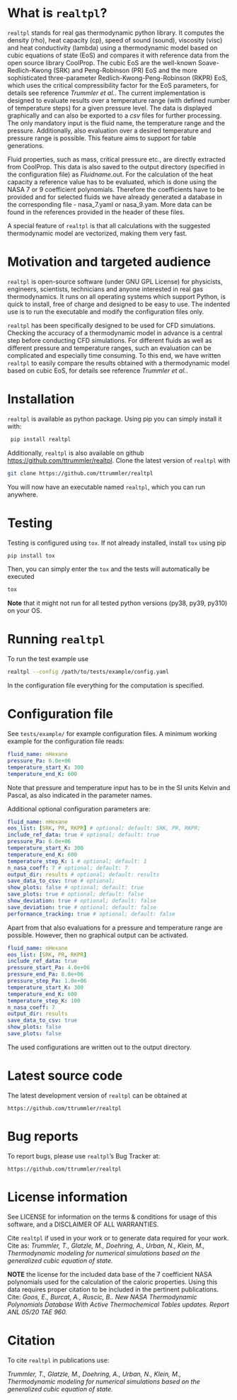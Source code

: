 # What is `realtpl`?
`realtpl` stands for real gas thermodynamic python library. It computes the density (rho), heat capacity (cp), speed of sound (sound), viscosity (visc) and heat conductivity (lambda) using a thermodynamic model based on cubic equations of state (EoS) and compares it with reference data from the open source library CoolProp. The cubic EoS are the well-known Soave-Redlich-Kwong (SRK) and Peng-Robinson (PR) EoS and the more sophisticated three-parameter Redlich-Kwong-Peng-Robinson (RKPR) EoS, which uses the critical compressibility factor for the EoS parameters, for details see reference _Trummler et al._. The current implementation is designed to evaluate results over a temperature range (with defined number of temperature steps) for a given pressure level. The data is displayed graphically and can also be exported to a _csv_ files for further processing. The only mandatory input is the fluid name, the temperature range and the pressure. Additionally, also evaluation over a desired temperature and pressure range is possible. This feature aims to support for table generations. 

Fluid properties, such as mass, critical pressure etc., are directly extracted from CoolProp. This data is also saved to the output directory (specified in the configuration file) as _Fluidname_.out. For the calculation of the heat capacity a reference value has to be evaluated, which is done using the NASA 7 or 9 coefficient polynomials. Therefore the coefficients have to be provided and for selected fluids we have already generated a database in the corresponding file - nasa_7.yaml or nasa_9.yam. More data can be found in the references provided in the header of these files.

A special feature of `realtpl` is that all calculations with the suggested thermodynamic model are vectorized, making them very fast.

# Motivation and targeted audience
`realtpl` is open-source software (under GNU GPL License) for physicists, engineers, scientists, technicians and anyone interested in real gas thermodynamics. It runs on all operating systems which support Python, is quick to install, free of charge and designed to be easy to use. The indented use is to run the executable and modify the configuration files only.

`realtpl` has been specifically designed to be used for CFD simulations. Checking the accuracy of a thermodynamic model in advance is a central step before conducting CFD simulations. For different fluids as well as different pressure and temperature ranges, such an evaluation can be complicated and especially time consuming. To this end, we have written `realtpl` to easily compare the results obtained with a thermodynamic model based on cubic EoS, for details see reference _Trummler et al._.

# Installation

`realtpl` is available as python package. Using pip you can simply install it with:
````bash
 pip install realtpl
 ````

 Additionally, `realtpl` is also available on github https://github.com/ttrummler/realtpl. Clone the latest version of `realtpl` with
````bash
git clone https://github.com/ttrummler/realtpl
````

You will now have an executable named `realtpl`, which you can run anywhere.

# Testing
Testing is configured using `tox`.
If not already installed, install `tox` using pip
````bash
pip install tox
````
Then, you can simply enter the `tox` and the tests will automatically be executed
````bash
tox
````
**Note** that it might not run for all tested python versions (py38, py39, py310) on your OS. 

# Running `realtpl`
To run the test example use
````bash
realtpl --config /path/to/tests/example/config.yaml
```` 
In the configuration file everything for the computation is specified. 

# Configuration file

See `tests/example/` for example configuration files.
A minimum working example for the configuration file reads:
````yaml
fluid_name: nHexane
pressure_Pa: 6.0e+06
temperature_start_K: 300
temperature_end_K: 600
````
Note that pressure and temperature input has to be in the SI units Kelvin and Pascal, as also indicated in the parameter names. 

Additional optional configuration parameters are:
````yaml
fluid_name: nHexane
eos_list: [SRK, PR, RKPR] # optional; default: SRK, PR, RKPR;
include_ref_data: true # optional; default: true
pressure_Pa: 6.0e+06
temperature_start_K: 300
temperature_end_K: 600
temperature_step_K: 1 # optional; default: 1 
n_nasa_coeff: 7 # optional; default: 7
output_dir: results # optional; default: results
save_data_to_csv: true # optional;
show_plots: false # optional; default: true
save_plots: true # optional; default: false
show_deviation: true # optional; default: false
save_deviation: true # optional; default: false
performance_tracking: true # optional; default: false
````
Apart from that also evaluations for a pressure and temperature range are possible. However, then no graphical output can be activated. 
````yaml
fluid_name: nHexane
eos_list: [SRK, PR, RKPR]
include_ref_data: true
pressure_start_Pa: 4.0e+06
pressure_end_Pa: 8.0e+06
pressure_step_Pa: 1.0e+06
temperature_start_K: 300
temperature_end_K: 600
temperature_step_K: 100
n_nasa_coeff: 7
output_dir: results
save_data_to_csv: true
show_plots: false
save_plots: false
````
The used configurations are written out to the output directory.

# Latest source code

The latest development version of `realtpl` can be obtained at

    https://github.com/ttrummler/realtpl

# Bug reports

To report bugs, please use `realtpl`’s Bug Tracker at:

    https://github.com/ttrummler/realtpl

# License information

See LICENSE for information on the terms & conditions for usage of this software, and a DISCLAIMER OF ALL WARRANTIES.

Cite `realtpl` if used in your work or to generate data required for your work. Cite as: _Trummler, T., Glatzle, M., Doehring, A., Urban, N., Klein, M., Thermodynamic modeling for numerical simulations based on the generalized cubic equation of state._

**NOTE** the license for the included data base of the 7 coefficient NASA polynomials used for the calculation of the caloric properties. Using this data requires proper citation to be included in the pertinent publications. Cite: _Goos, E., Burcat, A., Ruscic, B.. New NASA Thermodynamic Polynomials Database With Active Thermochemical Tables updates. Report ANL 05/20 TAE 960._

# Citation

To cite `realtpl` in publications use:

_Trummler, T., Glatzle, M., Doehring, A., Urban, N., Klein, M., Thermodynamic modeling for numerical simulations based on the generalized cubic equation of state._
